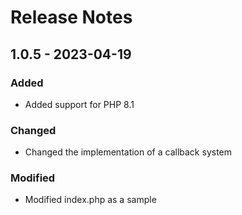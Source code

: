 # Release Notes

## 1.0.5 - 2023-04-19

### Added
- Added support for PHP 8.1

### Changed
- Changed the implementation of a callback system

### Modified
- Modified index.php as a sample

